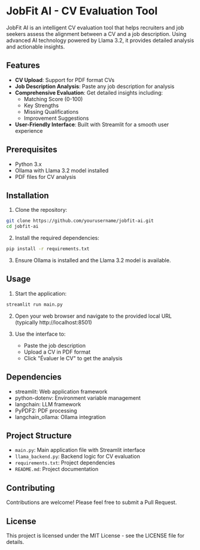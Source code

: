 # JobFit AI - CV Evaluation Tool

JobFit AI is an intelligent CV evaluation tool that helps recruiters and job seekers assess the alignment between a CV and a job description. Using advanced AI technology powered by Llama 3.2, it provides detailed analysis and actionable insights.

## Features

- **CV Upload**: Support for PDF format CVs
- **Job Description Analysis**: Paste any job description for analysis
- **Comprehensive Evaluation**: Get detailed insights including:
  - Matching Score (0-100)
  - Key Strengths
  - Missing Qualifications
  - Improvement Suggestions
- **User-Friendly Interface**: Built with Streamlit for a smooth user experience

## Prerequisites

- Python 3.x
- Ollama with Llama 3.2 model installed
- PDF files for CV analysis

## Installation

1. Clone the repository:
```bash
git clone https://github.com/yourusername/jobfit-ai.git
cd jobfit-ai
```

2. Install the required dependencies:
```bash
pip install -r requirements.txt
```

3. Ensure Ollama is installed and the Llama 3.2 model is available.

## Usage

1. Start the application:
```bash
streamlit run main.py
```

2. Open your web browser and navigate to the provided local URL (typically http://localhost:8501)

3. Use the interface to:
   - Paste the job description
   - Upload a CV in PDF format
   - Click "Évaluer le CV" to get the analysis

## Dependencies

- streamlit: Web application framework
- python-dotenv: Environment variable management
- langchain: LLM framework
- PyPDF2: PDF processing
- langchain_ollama: Ollama integration

## Project Structure

- `main.py`: Main application file with Streamlit interface
- `llama_backend.py`: Backend logic for CV evaluation
- `requirements.txt`: Project dependencies
- `README.md`: Project documentation

## Contributing

Contributions are welcome! Please feel free to submit a Pull Request.

## License

This project is licensed under the MIT License - see the LICENSE file for details.
